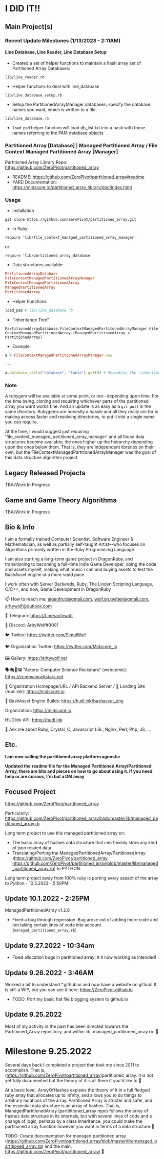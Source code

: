 # I DID IT!!

## Main Project(s)

### Recent Update Milestones (1/13/2023 - 2:11AM)

#### Line Database, Line Reader, Line Database Setup
* Created a set of helper functions to maintain a hash array set of Partitioned Array Databases:

`lib/line_reader.rb`
* Helper functions to deal with line_database

`lib/line_database_setup.rb`
* Setup the PartitionedArrayManager databases; specify the database names you want, which is written to a file.

`lib/line_database.rb`
* `load_pad` helper function will load db_list.txt into a hash with those names referring to the PAM database objects

### Partitioned Array [Database] | Managed Partitioned Array / File Context Managed Partitioned Array [Manager]

Partitioned Array Library Repo: https://github.com/ZeroPivot/partitioned_array

* README: https://github.com/ZeroPivot/partitioned_array#readme
* YARD Documentation: https://midscore.io/partitioned_array_library/doc/index.html

### Usage

* Installation

`git clone https://github.com/ZeroPivot/partitioned_array.git`

* In Ruby:

`require 'lib/file_context_managed_partitioned_array_manager'`

or

`require 'lib/partitioned_array_database`

* Data structures available:

```ruby
PartitionedArrayDatabase
FileContextManagedPartitionedArrayManager
FileContextManagedPartitionedArray
ManagedPartitionedArray
PartitionedArray
```

* Helper Functions
```ruby
load_pad # lib/line_database.rb
```

* "Inheritance Tree"

`PartitionedArrayDatabase.FileContextManagedPartitonedArrayManager.FileContextManagedPartitionedArray.(ManagedPartitionedArray < PartitionedArray)`

* Example:

```ruby
a = FileContextManagedPartitionedArrayManager.new

...

a.database_table("database", "table").get(0) # Resembles the "inheritance" tree in terms of object calls, and ManagedPartitionedArray < PartitionedArray implies that ManagedPartitionedArray inherits from PartitionedArray, and MPA < PA is being called with get(0)
```

### Note

A rubygem will be available at some point, or not--depending upon time. For the time being, cloning and requiring whichever parts of the partitioned array you want works fine. And an update is as easy as a `git pull` in the same directory. Rubygems are honestly a hassle and all they really are for is making access faster and resolving directories, to put it into a single name you can require.

At the time, I would suggest just requiring 'file_context_managed_partitioned_array_manager' and all those data structures become available; the ones higher up the heirarchy depending upon the ones below them. That is, they are independent libraries on their own, but the FileContextManagedPartitionedArrayManager was the goal of this data structure algorithm project.

## Legacy Released Projects

TBA/Work In Progress

## Game and Game Theory Algorithma

TBA/Work in Progress

## Bio & Info


I am a formally trained Computer Scientist, Software Engineer & Mathematician, as well as partially self-taught Artist--who focuses on Algorithms primarily written in the Ruby Programming Language

I am also starting a long-term game project in DragonRuby, and transitioning to becoming a full-time Indie Game Developer, doing the code and assets myself, making what music I can and buying assets to test the BashAsset engine at a more rapid pace

I work often with Server Backends, Ruby, The Linden Scripting Language, C/C++, and now, Game Development in DragonRuby

📫 How to reach me: eigenfruit@gmail.com, wolf.on.twitter@gmail.com, aritywolf@outlook.com


📲 Telegram: https://t.me/aritywolf


📲 Discord: ArityWolf#0001


🐦 Twitter: https://twitter.com/SimulWolf


🐦 Organization Twitter: https://twitter.com/Midscore_io



🖼️ Gallery: https://aritywolf.net


🗣️🎭🎨🖼️ "Actors: Computer Science Rockstars" (webcomic): https://compscirockstars.net



🔢 Organization Homepage/URL / API Backend Server / 🏫 Landing Site (hudl.ink): https://midscore.io


🚂 BashAsset Engine Builds: https://hudl.ink/bashasset_eng

Organization: https://midscore.io

HUDlink API: https://hudl.ink


💬 Ask me about Ruby, Crystal, C, Javascript LSL, Nginx, Perl, Php, JS, ...


## Etc.

**I am now calling the partitioned array platform agnostic**

**Updated the readme file for the Managed Partitioned Array/Partitioned Array, there are bits and pieces on how to go about using it. If you need help or are curious, I'm but a DM away**


## Focused Project
https://github.com/ZeroPivot/partitioned_array

Particularly: https://github.com/ZeroPivot/partitioned_array/blob/master/lib/managed_partitioned_array.rb

Long term project to use this managed partitioned array on:

* The basic array of hashes data structure that cen flexibly store any kind of json related data
* Translating/Porting the ManagedPartitionedArray/PartitionedArray )https://github.com/ZeroPivot/partitioned_array, https://github.com/ZeroPivot/partitioned_array/blob/master/lib/managed_partitioned_array.rb) to PYTHON. 

Long term project away from 100% ruby is porting every aspect of the array to Python - 10.5.2022 - 5:58PM


## Update 10.1.2022 - 2:25PM
ManagedPartitionedArray v1.2.8
* Fixed a bug through regression. Bug arose out of adding more code and not taking certain lines of code into account (`managed_partitioned_array.rb`)

## Update 9.27.2022 - 10:34am
* Fixed allocation bugs in partitioned array; it it now working as intended!

## Update 9.26.2022 - 3:46AM
Worked a bit to understand *.github.io and now have a website on github! It is still a WIP, but you can see it here: https://ZeroPivot.github.io
* TODO: Port my basic flat file blogging system to github.io

## Update 9.25.2022
Most of my activity in the past has been directed towards the Partitioned_Array repository, and within lib, managed_partitioned_array.rb. 🌠

# Milestone 9.25.2022
Several days back I completed a project that took me since 2011 to accomplish. That is, (https://github.com/ZeroPivot/partitioned_array)partitioned_array. It is not yet fully documented but the theory of it is all there if you'd like to 🌠

At a basic level, ArrayOfHashes explains the theory of it in a full fledged ruby array that allocates up to infnity, and allows you to do things to arbitrary locations of the array. Partitioned Array is stricter and safer, and the essential data structure is an array of hashes. That is, ManagedPartitionedArray (partititioned_array repo) follows the array of hashes data structure in its internals, but with several lines of code and a change of logic, perhaps by a class inheritance, you could make  the partitioned array function however you want in terms of a data structure.🌠

TODO: Create documentation for managed partitioned array (https://github.com/ZeroPivot/partitioned_array/blob/master/lib/managed_partitioned_array.rb) and the main, https://github.com/ZeroPivot/partitioned_array/ 🌠
